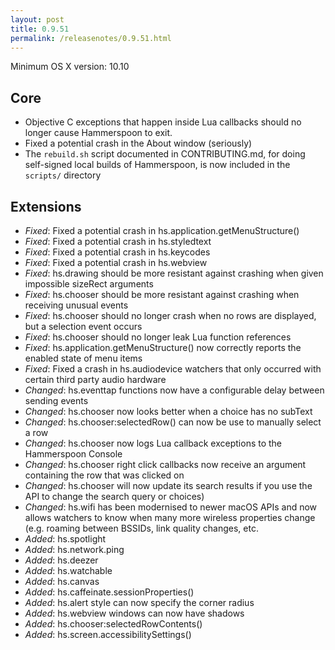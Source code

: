 ```yaml
---
layout: post
title: 0.9.51
permalink: /releasenotes/0.9.51.html
---
```


Minimum OS X version: 10.10

## Core
 * Objective C exceptions that happen inside Lua callbacks should no longer cause Hammerspoon to exit.
 * Fixed a potential crash in the About window (seriously)
 * The `rebuild.sh` script documented in CONTRIBUTING.md, for doing self-signed local builds of Hammerspoon, is now included in the `scripts/` directory

## Extensions

 * *Fixed*: Fixed a potential crash in hs.application.getMenuStructure()
 * *Fixed*: Fixed a potential crash in hs.styledtext
 * *Fixed*: Fixed a potential crash in hs.keycodes
 * *Fixed*: Fixed a potential crash in hs.webview
 * *Fixed*: hs.drawing should be more resistant against crashing when given impossible sizeRect arguments
 * *Fixed*: hs.chooser should be more resistant against crashing when receiving unusual events
 * *Fixed*: hs.chooser should no longer crash when no rows are displayed, but a selection event occurs
 * *Fixed*: hs.chooser should no longer leak Lua function references
 * *Fixed*: hs.application.getMenuStructure() now correctly reports the enabled state of menu items
 * *Fixed*: Fixed a crash in hs.audiodevice watchers that only occurred with certain third party audio hardware
 * *Changed*: hs.eventtap functions now have a configurable delay between sending events
 * *Changed*: hs.chooser now looks better when a choice has no subText
 * *Changed*: hs.chooser:selectedRow() can now be use to manually select a row
 * *Changed*: hs.chooser now logs Lua callback exceptions to the Hammerspoon Console
 * *Changed*: hs.chooser right click callbacks now receive an argument containing the row that was clicked on
 * *Changed*: hs.chooser will now update its search results if you use the API to change the search query or choices)
 * *Changed*: hs.wifi has been modernised to newer macOS APIs and now allows watchers to know when many more wireless properties change (e.g. roaming between BSSIDs, link quality changes, etc.
 * *Added*: hs.spotlight
 * *Added*: hs.network.ping
 * *Added*: hs.deezer
 * *Added*: hs.watchable
 * *Added*: hs.canvas
 * *Added*: hs.caffeinate.sessionProperties()
 * *Added*: hs.alert style can now specify the corner radius
 * *Added*: hs.webview windows can now have shadows
 * *Added*: hs.chooser:selectedRowContents()
 * *Added*: hs.screen.accessibilitySettings()

